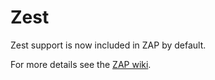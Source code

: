# Zest #

Zest support is now included in ZAP by default.

For more details see the [ZAP wiki](http://code.google.com/p/zaproxy/wiki/HelpAddonsZestZest).